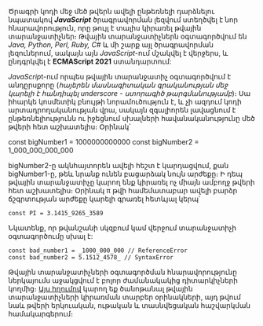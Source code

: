 Ծրագրի կոդի մեջ մեծ թվերն ավելի ընթեռնելի դարձնելու նպատակով **_JavaScript_** ծրագրավորման լեզվում ստեղծվել է նոր հնարավորություն, որը թույլ է տալիս կիրառել թվային տարանջատիչներ։ Թվային տարանջատիչներն օգտագործվում են _Java, Python, Perl, Ruby, C#_ և մի շարք այլ ծրագրավորման լեզուներում, սակայն այն _JavaScript_-ում մշակվել է վերջերս, և ընդգրկվել է **ECMAScript 2021** ստանդարտում:

*JavaScrip*t-ում որպես թվային տարանջատիչ օգտագործվում է անդըրսքորը (_հայերեն մասնագիտական գրականության մեջ կարելի է հանդիպել underscore - ստորագիծ թարգմանությամբ_)։ Սա իհարկե կոսմետիկ բնույթի նորամուծություն է, և չի ազդում կոդի արտադրողականության վրա, սակայն զգալիորեն լավացնում է ընթեռնելիությունն ու իջեցնում սխալների հավանականությունը մեծ թվերի հետ աշխատելիս։ Օրինակ՝

const bigNumber1 = 1000000000000
const bigNumber2 = 1_000_000_000_000

bigNumber2-ը ակնհայտորեն ավելի հեշտ է կարդացվում, քան bigNumber1-ը, թեև նրանք ունեն բացարձակ նույն արժեքը։ Ի դեպ թվային տարանջատիչը կարող ենք կիրառել ոչ միայն ամբողջ թվերի հետ աշխատելիս։ Օրինակ π թվի համեմատաբար ավելի բարձր ճշգրտության արժեքը կարելի գրառել հետևյալ կերպ՝

```
const PI = 3.1415_9265_3589
```

Նկատենք, որ թվանշանի սկզբում կամ վերջում տարանջատիչի օգտագործումը սխալ է:

```
const bad_number1 = _1000_000_000 // ReferenceError
const bad_number2 = 5.1512_4578_ // SyntaxError
```

Թվային տարանջատիչների օգտագործման հնարավորությունը ներկայումս աջակցվում է բոլոր ժամանակակից դիտարկիչների կողմից։ [Այս հղումով](https://github.com/tc39/proposal-numeric-separator?fbclid=IwAR3JJ_-V6xKq0ty6iqjOXhW0MJgN7heNP6zAhRfcNCuv15u4iZ48_69txHk)
կարող եք ծանոթանալ թվային տարանջատիչների կիրառման տարբեր օրինակների, այդ թվում նաև թվերի երկուական, ութական և տասնվեցական հաշվարկման համակարգերում։
